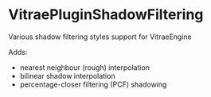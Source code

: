 # VitraePluginShadowFiltering

Various shadow filtering styles support for VitraeEngine

Adds:
- nearest neighbour (rough) interpolation
- bilinear shadow interpolation
- percentage-closer filtering (PCF) shadowing
